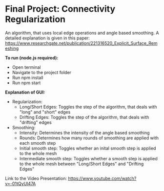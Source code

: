 # Final Project: Connectivity Regularization

An algorithm, that uses local edge operations and angle based smoothing.
A detailed explanation is given in this paper: https://www.researchgate.net/publication/221316520_Explicit_Surface_Remeshing

**To run (node.js required):**
* Open terminal
* Navigate to the project folder
* Run npm install
* Run npm start

**Explanation of GUI:**
* Regularization:
    + Long/Short Edges: Toggles the step of the algorithm, that deals with "long" and "short" edges
    + Drifting Edges: Toggles the step of the algorithm, that deals with "drifting" edges
* Smoothing:
    + Intensity: Determines the intensity of the angle based smoothing
    + Rounds: Determines how many rounds of smoothing are applied with each smooth step
    + Initial smooth step: Toggles whether an inital smooth step is applied to the whole mesh
    + Intermediate smooth step: Toggles whether a smooth step is applied to the whole mesh between "Long/Short Edges" and "Drifting Edges"

Link to the Video Presentation:
https://www.youtube.com/watch?v=-01tQyUI47A
